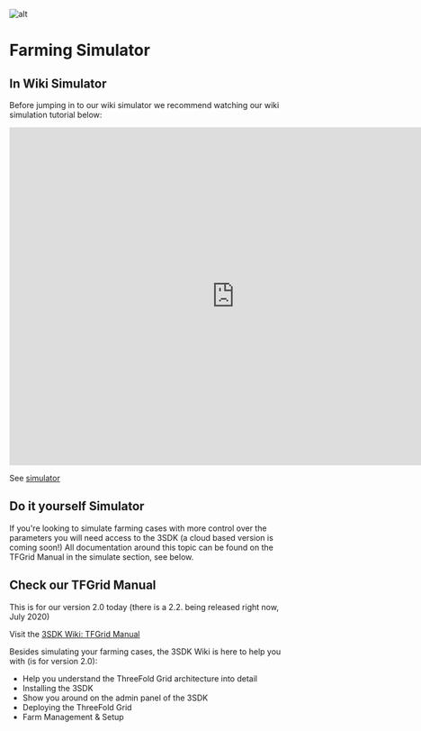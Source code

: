 ![alt](sdk_intro.png)

# Farming Simulator 

## In Wiki Simulator

Before jumping in to our wiki simulator we recommend watching our wiki simulation tutorial below:

<iframe src="https://player.vimeo.com/video/430776799" width="800" height="600" frameborder="0" allow="autoplay; fullscreen" allowfullscreen></iframe>


See [simulator](simulator_configure.md)

## Do it yourself Simulator

If you're looking to simulate farming cases with more control over the parameters you will need access to the 3SDK (a cloud based version is coming soon!) All documentation around this topic can be found on the TFGrid Manual in the simulate section, see below.

## Check our TFGrid Manual

This is for our version 2.0 today (there is a 2.2. being released right now, July 2020)

Visit the [3SDK Wiki: TFGrid Manual](https://sdk.threefold.io/)

Besides simulating your farming cases, the 3SDK Wiki is here to help you with (is for version 2.0):

- Help you understand the ThreeFold Grid architecture into detail
- Installing the 3SDK
- Show you around on the admin panel of the 3SDK
- Deploying the ThreeFold Grid
- Farm Management & Setup
 
 
